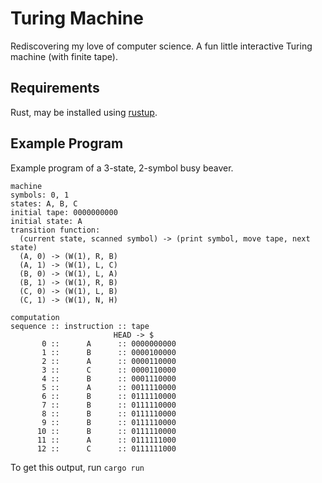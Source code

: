 # Turing Machine

Rediscovering my love of computer science.
A fun little interactive Turing machine (with finite tape).

## Requirements

Rust, may be installed using [rustup](https://www.rust-lang.org/tools/install).

## Example Program

Example program of a 3-state, 2-symbol busy beaver.

```
machine
symbols: 0, 1
states: A, B, C
initial tape: 0000000000
initial state: A
transition function:
  (current state, scanned symbol) -> (print symbol, move tape, next state)
  (A, 0) -> (W(1), R, B)
  (A, 1) -> (W(1), L, C)
  (B, 0) -> (W(1), L, A)
  (B, 1) -> (W(1), R, B)
  (C, 0) -> (W(1), L, B)
  (C, 1) -> (W(1), N, H)

computation
sequence :: instruction :: tape
                       HEAD -> $
       0 ::      A      :: 0000000000
       1 ::      B      :: 0000100000
       2 ::      A      :: 0000110000
       3 ::      C      :: 0000110000
       4 ::      B      :: 0001110000
       5 ::      A      :: 0011110000
       6 ::      B      :: 0111110000
       7 ::      B      :: 0111110000
       8 ::      B      :: 0111110000
       9 ::      B      :: 0111110000
      10 ::      B      :: 0111110000
      11 ::      A      :: 0111111000
      12 ::      C      :: 0111111000
```

To get this output, run `cargo run`
